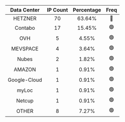 | Data Center | IP Count | Percentage | Freq |
|:------------:|:--------:|:-----------:|:-----:|
| HETZNER | 70 | 63.64% | 🔴 |
| Contabo | 17 | 15.45% | 🟢 |
| OVH | 5 | 4.55% | 🟢 |
| MEVSPACE | 4 | 3.64% | 🟢 |
| Nubes | 2 | 1.82% | 🟢 |
| AMAZON | 1 | 0.91% | 🟢 |
| Google-Cloud | 1 | 0.91% | 🟢 |
| myLoc | 1 | 0.91% | 🟢 |
| Netcup | 1 | 0.91% | 🟢 |
| OTHER | 8 | 7.27% | 🟢 |